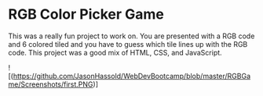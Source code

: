 # RGB Color Picker Game
This was a really fun project to work on. You are presented with a RGB code and 6 colored tiled and you have to guess which tile lines up with the RGB code. This project was a good mix of HTML, CSS, and JavaScript.

![(https://github.com/JasonHassold/WebDevBootcamp/blob/master/RGBGame/Screenshots/first.PNG)]
